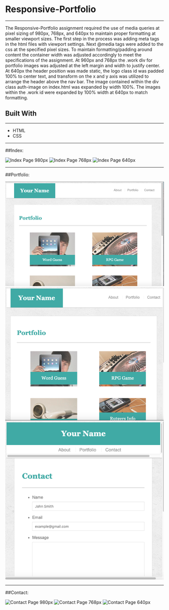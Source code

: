# Responsive-Portfolio
___

The Responsive-Portfolio assignment required the use of media queries at pixel sizing of 980px, 768px, and 640px to maintain proper formatting at smaller viewport sizes. The first step in the process was adding meta tags in the html files with viewport settings. Next @media tags were added to the css at the specified pixel sizes. To maintain formatting/padding around content the container width was adjusted accordingly to meet the specifications of the assignment. At 960px and 768px the .work div for portfolio images was adjusted at the left margin and width to justify center. At 640px the header position was made static, the logo class id was padded 100% to center text, and transform on the x and y axis was utilized to arrange the header above the nav bar. The image contained within the div class auth-image on index.html was expanded by width 100%. The images within the .work id were expanded by 100% width at 640px to match formatting.

## Built With

___

* HTML
* CSS

___

##Index:

![Index Page 980px](assets/images/index_page_screenshot.png)
![Index Page 768px](assets/images/portfolio-page-screenshot.png)
![Index Page 640px](assets/images/contact-page-screenshot.png)

___

##Portfolio:

![Portfolio Page 980px](assets/images/portfolio-page-screenshot-980.png)
![Portfolio Page 768px](assets/images/portfolio-page-screenshot-768.png)
![Portfolio Page 640px](assets/images/contact-page-screenshot-640.png)

___

##Contact:

![Contact Page 980px](assets/images/index_page_screenshot.png)
![Contact Page 768px](assets/images/portfolio-page-screenshot.png)
![Contact Page 640px](assets/images/contact-page-screenshot.png)